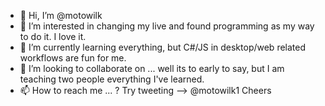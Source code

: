 - 👋 Hi, I’m @motowilk
- 👀 I’m interested in changing my live and found programming as my way to do it. I love it.
- 🌱 I’m currently learning everything, but C#/JS in desktop/web related workflows are fun for me.
- 💞️ I’m looking to collaborate on ... well its to early to say, but I am teaching two people everything I've learned.
- 📫 How to reach me ... ? 
Try tweeting --> @motowilk1
Cheers

<!---
motowilk/motowilk is a ✨ special ✨ repository because its `README.md` (this file) appears on your GitHub profile.
You can click the Preview link to take a look at your changes.
--->

